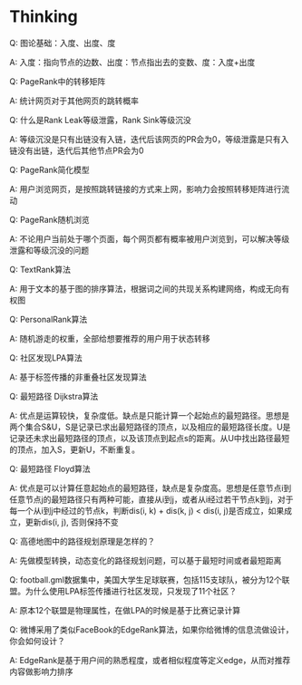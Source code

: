 # Thinking

Q: 图论基础：入度、出度、度

A: 入度：指向节点的边数、出度：节点指出去的变数、度：入度+出度

Q: PageRank中的转移矩阵

A: 统计网页对于其他网页的跳转概率

Q: 什么是Rank Leak等级泄露，Rank Sink等级沉没

A: 等级沉没是只有出链没有入链，迭代后该网页的PR会为0，等级泄露是只有入链没有出链，迭代后其他节点PR会为0

Q: PageRank简化模型

A: 用户浏览网页，是按照跳转链接的方式来上网，影响力会按照转移矩阵进行流动

Q: PageRank随机浏览

A: 不论用户当前处于哪个页面，每个网页都有概率被用户浏览到，可以解决等级泄露和等级沉没的问题

Q: TextRank算法

A: 用于文本的基于图的排序算法，根据词之间的共现关系构建网络，构成无向有权图

Q: PersonalRank算法

A: 随机游走的权重，全部给想要推荐的用户用于状态转移

Q: 社区发现LPA算法

A: 基于标签传播的非重叠社区发现算法 

Q: 最短路径 Dijkstra算法

A: 优点是运算较快，复杂度低。缺点是只能计算一个起始点的最短路径。思想是两个集合S&U，S是记录已求出最短路径的顶点，以及相应的最短路径长度。U是记录还未求出最短路径的顶点，以及该顶点到起点s的距离。从U中找出路径最短的顶点，加入S，更新U，不断重复。

Q: 最短路径 Floyd算法

A: 优点是可以计算任意起始点的最短路径，缺点是复杂度高。思想是任意节点i到任意节点j的最短路径只有两种可能，直接从i到j，或者从i经过若干节点k到j，对于每一个从i到j中经过的节点k，判断dis(i, k) + dis(k, j)  < dis(i, j)是否成立，如果成立，更新dis(i, j), 否则保持不变

Q: 高德地图中的路径规划原理是怎样的？

A: 先做模型转换，动态变化的路径规划问题，可以基于最短时间或者最短距离

Q: football.gml数据集中，美国大学生足球联赛，包括115支球队，被分为12个联盟。为什么使用LPA标签传播进行社区发现，只发现了11个社区？

A: 原本12个联盟是物理属性，在做LPA的时候是基于比赛记录计算

Q: 微博采用了类似FaceBook的EdgeRank算法，如果你给微博的信息流做设计，你会如何设计？

A: EdgeRank是基于用户间的熟悉程度，或者相似程度等定义edge，从而对推荐内容做影响力排序



